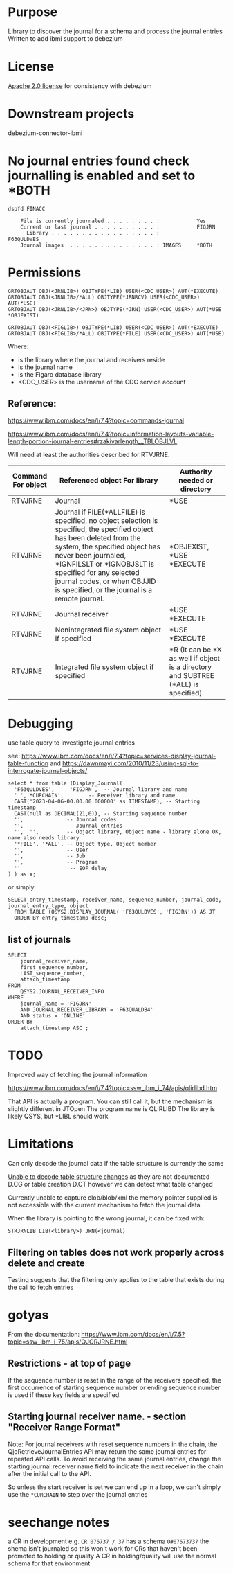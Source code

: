 # Purpose

Library to discover the journal for a schema and process the journal entries
Written to add ibmi support to debezium

# License

[Apache 2.0 license](https://www.apache.org/licenses/LICENSE-2.0) for consistency with debezium

# Downstream projects

debezium-connector-ibmi


# No journal entries found check journalling is enabled and set to *BOTH

`dspfd FINACC`

```
    File is currently journaled . . . . . . . . :            Yes
    Current or last journal . . . . . . . . . . :            FIGJRN
      Library . . . . . . . . . . . . . . . . . :            F63QULDVES
    Journal images  . . . . . . . . . . . . . . : IMAGES     *BOTH

```

# Permissions
```
GRTOBJAUT OBJ(<JRNLIB>) OBJTYPE(*LIB) USER(<CDC_USER>) AUT(*EXECUTE)
GRTOBJAUT OBJ(<JRNLIB>/*ALL) OBJTYPE(*JRNRCV) USER(<CDC_USER>) AUT(*USE)
GRTOBJAUT OBJ(<JRNLIB>/<JRN>) OBJTYPE(*JRN) USER(<CDC_USER>) AUT(*USE *OBJEXIST)

GRTOBJAUT OBJ(<FIGLIB>) OBJTYPE(*LIB) USER(<CDC_USER>) AUT(*EXECUTE)
GRTOBJAUT OBJ(<FIGLIB>/*ALL) OBJTYPE(*FILE) USER(<CDC_USER>) AUT(*USE)
```
Where:

* <JRNLIB> is the library where the journal and receivers reside
* <JRN> is the journal name
* <FIGLIB> is the Figaro database library
* <CDC_USER> is the username of the CDC service account

## Reference:

https://www.ibm.com/docs/en/i/7.4?topic=commands-journal

https://www.ibm.com/docs/en/i/7.4?topic=information-layouts-variable-length-portion-journal-entries#rzakivarlength__TBLOBJLVL

Will need at least the authorities described for RTVJRNE.



| Command For object | Referenced object For library | Authority needed or directory |
| ------------------ | ----------------------------- | ----------------------------- |
| RTVJRNE | Journal | \*USE | \*EXECUTE |
| RTVJRNE | Journal if FILE(*ALLFILE) is specified, no object selection is specified, the specified object has been deleted from the system, the specified object has never been journaled, \*IGNFILSLT or \*IGNOBJSLT is specified for any selected journal codes, or when OBJJID is specified, or the journal is a remote journal. | \*OBJEXIST, \*USE	\*EXECUTE |
| RTVJRNE | Journal receiver | \*USE \*EXECUTE |
| RTVJRNE | Nonintegrated file system object if specified | \*USE	\*EXECUTE |
| RTVJRNE | Integrated file system object if specified | \*R (It can be \*X as well if object is a directory and SUBTREE (\*ALL) is specified) | \*X |


# Debugging

use table query to investigate journal entries

see: https://www.ibm.com/docs/en/i/7.4?topic=services-display-journal-table-function and https://dawnmayi.com/2010/11/23/using-sql-to-interrogate-journal-objects/

```
select * from table (Display_Journal(
  'F63QULDVES',     'FIGJRN',  -- Journal library and name
  ' ','*CURCHAIN',        -- Receiver library and name
  CAST('2023-04-06-00.00.00.000000' as TIMESTAMP), -- Starting timestamp
  CAST(null as DECIMAL(21,0)), -- Starting sequence number
  '',              -- Journal codes
  '',              -- Journal entries
  '',  '',         -- Object library, Object name - library alone OK, name also needs library
  '*FILE', '*ALL', -- Object type, Object member
  '',              -- User
  '',              -- Job
  '',              -- Program
  ''       			-- EOF delay
) ) as x;
```

or simply:

```
SELECT entry_timestamp, receiver_name, sequence_number, journal_code, journal_entry_type, object
  FROM TABLE (QSYS2.DISPLAY_JOURNAL( 'F63QULDVES', 'FIGJRN')) AS JT
  ORDER BY entry_timestamp desc;
```

## list of journals

```
SELECT
	journal_receiver_name,
	first_sequence_number,
	LAST_sequence_number,
	attach_timestamp
FROM
	QSYS2.JOURNAL_RECEIVER_INFO
WHERE
	journal_name = 'FIGJRN'
	AND JOURNAL_RECEIVER_LIBRARY = 'F63QUALDB4'
	AND status = 'ONLINE'
ORDER BY
	attach_timestamp ASC ;
```

# TODO

Improved way of fetching the journal information

https://www.ibm.com/docs/en/i/7.4?topic=ssw_ibm_i_74/apis/qlirlibd.htm

That API is actually a program. You can still call it, but the mechanism is slightly different in JTOpen
The program name is QLIRLIBD
The library is likely QSYS, but *LIBL should work


# Limitations

Can only decode the journal data if the table structure is currently the same

[Unable to decode table structure changes](https://ibm-power-systems.ideas.ibm.com/ideas/IBMI-I-3211) as they are not documented D.CG or table creation D.CT
however we can detect what table changed

Currently unable to capture clob/blob/xml the memory pointer supplied is not accessible with the current mechanism to fetch the journal data


When the library is pointing to the wrong journal, it can be fixed with:

```
STRJRNLIB LIB(<library>) JRN(<journal)
```

## Filtering on tables does not work properly across delete and create

Testing suggests that the filtering only applies to the table that exists during the call to fetch entries

# gotyas

From the documentation: https://www.ibm.com/docs/en/i/7.5?topic=ssw_ibm_i_75/apis/QJORJRNE.html

## Restrictions - at top of page
If the sequence number is reset in the range of the receivers specified, the first occurrence of starting sequence number or ending sequence number is used if these key fields are specified.

## Starting journal receiver name. - section "Receiver Range Format"
Note: For journal receivers with reset sequence numbers in the chain, the QjoRetrieveJournalEntries API may return the same journal entries for repeated API calls. To avoid receiving the same journal entries, change the starting journal receiver name field to indicate the next receiver in the chain after the initial call to the API.

So unless the start receiver is set we can end up in a loop, we can't simply use the `*CURCHAIN` to step over the journal entries

# seechange notes
a CR in development e.g. `CR 076737 / 37` has a schema `O#07673737` the shema isn't journaled so this won't work for CRs that haven't been promoted to holding or quality
A CR in holding/quality will use the normal schema for that environment
